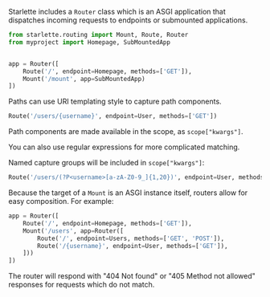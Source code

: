 
Starlette includes a `Router` class which is an ASGI application that
dispatches incoming requests to endpoints or submounted applications.

```python
from starlette.routing import Mount, Route, Router
from myproject import Homepage, SubMountedApp


app = Router([
    Route('/', endpoint=Homepage, methods=['GET']),
    Mount('/mount', app=SubMountedApp)
])
```

Paths can use URI templating style to capture path components.

```python
Route('/users/{username}', endpoint=User, methods=['GET'])
```

Path components are made available in the scope, as `scope["kwargs"]`.

You can also use regular expressions for more complicated matching.

Named capture groups will be included in `scope["kwargs"]`:

```python
Route('/users/(?P<username>[a-zA-Z0-9_]{1,20})', endpoint=User, methods=['GET'])
```

Because the target of a `Mount` is an ASGI instance itself, routers
allow for easy composition. For example:

```python
app = Router([
    Route('/', endpoint=Homepage, methods=['GET']),
    Mount('/users', app=Router([
        Route('/', endpoint=Users, methods=['GET', 'POST']),
        Route('/{username}', endpoint=User, methods=['GET']),
    ]))
])
```

The router will respond with "404 Not found" or "405 Method not allowed"
responses for requests which do not match.
